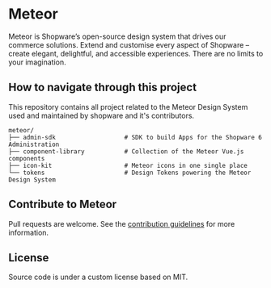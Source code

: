 # Meteor

Meteor is Shopware’s open-source design system that drives our commerce solutions.
Extend and customise every aspect of Shopware – create elegant, delightful, and
accessible experiences. There are no limits to your imagination.

## How to navigate through this project 

This repository contains all project related to the Meteor Design System used and maintained by shopware and it's contributors.

```
meteor/
├── admin-sdk                   # SDK to build Apps for the Shopware 6 Administration
├── component-library           # Collection of the Meteor Vue.js components
├── icon-kit                    # Meteor icons in one single place
└── tokens                      # Design Tokens powering the Meteor Design System
```

## Contribute to Meteor

Pull requests are welcome. See the [contribution guidelines](./CONTRIBUTING.md) for more information.

## License

Source code is under a custom license based on MIT.

